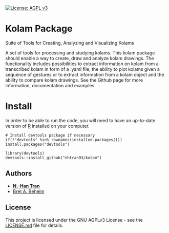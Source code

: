 [![License: AGPL v3](https://img.shields.io/badge/License-AGPL%20v3-blue.svg)](https://www.gnu.org/licenses/agpl-3.0)

# Kolam Package
Suite of Tools for Creating, Analyzing and Visualizing Kolams

A set of tools for processing and studying kolams. This kolam package should 	enable a way to create, draw and analyze kolam drawings. The functionality includes possibilities to extract information on kolam from a transcribed kolam in form of a .yaml file, the ability to plot kolams given a sequence of gestures or 	to extract information from a kolam object and the ability to compare kolam drawings. See the Github page for more information, documentation and examples.

# Install
In order to be able to run the code, you will need to have an up-to-date version of [R](https://www.r-project.org/) installed on your computer.
```
# Install devtools package if necessary
if(!"devtools" %in% rownames(installed.packages())) install.packages("devtools")

library(devtools)
devtools::install_github("nhtran93/kolam")
```

## Authors

* **[N.-Han Tran](https://www.eva.mpg.de/ecology/staff/han-tran/index.html)**
* [Bret A. Beheim](https://www.babeheim.com/)

## License

This project is licensed under the GNU AGPLv3 License - see the [LICENSE.md](LICENSE.md) file for details.
